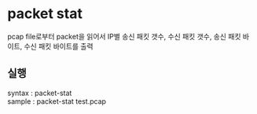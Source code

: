 # packet stat
pcap file로부터 packet을 읽어서 IP별 송신 패킷 갯수, 수신 패킷 갯수, 송신 패킷 바이트, 수신 패킷 바이트를 출력  

## 실행
syntax : packet-stat <pcap file>  
sample : packet-stat test.pcap